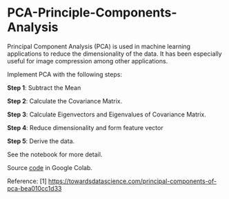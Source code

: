 # PCA-Principle-Components-Analysis

Principal Component Analysis (PCA) is used in machine learning applications to reduce the dimensionality of the data. It has been especially useful for image compression among other applications.

Implement PCA with the following steps:

**Step 1**: Subtract the Mean

**Step 2**: Calculate the Covariance Matrix.

**Step 3**: Calculate Eigenvectors and Eigenvalues of Covariance Matrix.

**Step 4**: Reduce dimensionality and form feature vector

**Step 5**: Derive the data.

See the notebook for more detail.

Source [code](https://colab.research.google.com/drive/12sVqKaYb3WKdFe1yf91TYuwUv6j-5rmJ) in Google Colab.

Reference: 
[1] https://towardsdatascience.com/principal-components-of-pca-bea010cc1d33
